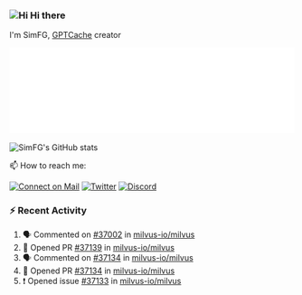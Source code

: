 ### <img src='https://qpluspicture.oss-cn-beijing.aliyuncs.com/6LjjQA/Hi.gif' alt='Hi' width="24"/> Hi there

I'm SimFG, [GPTCache](https://github.com/zilliztech/GPTCache) creator

![Metrics 👋](/metrics.plugin.followup.user.svg)

![SimFG's GitHub stats](https://github-readme-stats.vercel.app/api?username=SimFG&show_icons=true&theme=radical&count_private=true)

📫 How to reach me:

[![Connect on Mail](https://img.shields.io/badge/Ask%20me-anything-1abc9c.svg)](mailto:1142838399@qq.com)
[![Twitter](https://img.shields.io/twitter/follow/FogSim?style=social)](https://twitter.com/FogSim)
[![Discord](https://img.shields.io/discord/1092648432495251507?label=Discord&logo=discord)](https://discord.gg/Q8C6WEjSWV)

### :zap: Recent Activity

<!--START_SECTION:activity-->
1. 🗣 Commented on [#37002](https://github.com/milvus-io/milvus/issues/37002) in [milvus-io/milvus](https://github.com/milvus-io/milvus)
2. 💪 Opened PR [#37139](https://github.com/milvus-io/milvus/pull/37139) in [milvus-io/milvus](https://github.com/milvus-io/milvus)
3. 🗣 Commented on [#37134](https://github.com/milvus-io/milvus/issues/37134) in [milvus-io/milvus](https://github.com/milvus-io/milvus)
4. 💪 Opened PR [#37134](https://github.com/milvus-io/milvus/pull/37134) in [milvus-io/milvus](https://github.com/milvus-io/milvus)
5. ❗️ Opened issue [#37133](https://github.com/milvus-io/milvus/issues/37133) in [milvus-io/milvus](https://github.com/milvus-io/milvus)
<!--END_SECTION:activity-->

